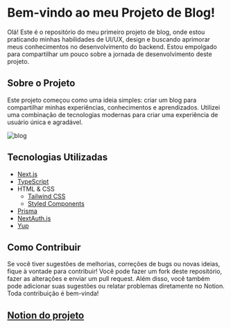# Bem-vindo ao meu Projeto de Blog!

Olá! Este é o repositório do meu primeiro projeto de blog, onde estou praticando minhas habilidades de UI/UX, design e buscando aprimorar meus conhecimentos no desenvolvimento do backend. Estou empolgado para compartilhar um pouco sobre a jornada de desenvolvimento deste projeto.

## Sobre o Projeto

Este projeto começou como uma ideia simples: criar um blog para compartilhar minhas experiências, conhecimentos e aprendizados. Utilizei uma combinação de tecnologias modernas para criar uma experiência de usuário única e agradável.

![blog](public/blog.gif)

## Tecnologias Utilizadas

- [Next.js](https://nextjs.org/)
- [TypeScript](https://www.typescriptlang.org/)
- HTML & CSS
  - [Tailwind CSS](https://tailwindcss.com/)
  - [Styled Components](https://styled-components.com/)
- [Prisma](https://www.prisma.io/)
- [NextAuth.js](https://next-auth.js.org/)
- [Yup](https://github.com/jquense/yup)

## Como Contribuir

Se você tiver sugestões de melhorias, correções de bugs ou novas ideias, fique à vontade para contribuir! Você pode fazer um fork deste repositório, fazer as alterações e enviar um pull request. Além disso, você também pode adicionar suas sugestões ou relatar problemas diretamente no Notion. Toda contribuição é bem-vinda!

## [Notion do projeto](https://www.notion.so/Blog-s-todo-f123101012184d10af65e8b8267264e6?pvs=4)
